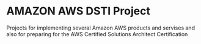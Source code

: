 # AMAZON AWS DSTI Project

Projects for implementing several Amazon AWS products and servises and also for preparing for the AWS Certified Solutions Architect Certification
